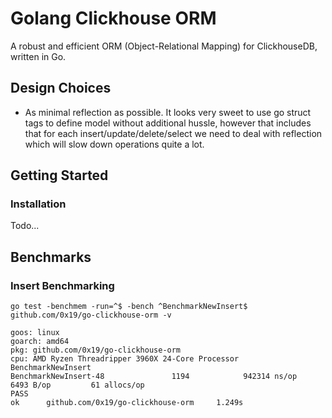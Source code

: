 # Golang Clickhouse ORM

A robust and efficient ORM (Object-Relational Mapping) for ClickhouseDB, written in Go.

## Design Choices

- As minimal reflection as possible. It looks very sweet to use go struct tags to define model without additional
hussle, however that includes that for each insert/update/delete/select we need to deal with reflection which will slow down operations quite a lot. 

## Getting Started

### Installation

Todo...

## Benchmarks

### Insert Benchmarking
```
go test -benchmem -run=^$ -bench ^BenchmarkNewInsert$ github.com/0x19/go-clickhouse-orm -v

goos: linux
goarch: amd64
pkg: github.com/0x19/go-clickhouse-orm
cpu: AMD Ryzen Threadripper 3960X 24-Core Processor 
BenchmarkNewInsert
BenchmarkNewInsert-48               1194            942314 ns/op            6493 B/op         61 allocs/op
PASS
ok      github.com/0x19/go-clickhouse-orm     1.249s
```